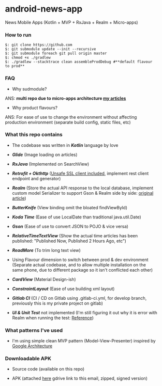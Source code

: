# android-news-app
News Mobile Apps (Kotlin + MVP + RxJava + Realm + Micro-apps)

### How to run
```
$: git clone https://github.com
$: git submodule update --init --recursive
$: git submodule foreach git pull origin master
$: chmod +x ./gradlew
$: ./gradlew --stacktrace clean assembleProdDebug #**default flavour to prod**
```
### FAQ

- Why sudmodule?

ANS: **multi repo due to micro-apps architecture [my articles](https://medium.com/@mochadwi/android-modularize-your-projects-d90733a03291)**
- Why product flavours?

ANS: For ease of use to change the environment without affecting production environment (separate build config, static files, etc)


### What this repo contains

- The codebase was written in _**Kotlin**_ language by love

- _**Glide**_ (Image loading on articles)

- _**RxJava**_ (Implemented on SearchView)

- _**Retrofit + Okthttp**_ ([Unsafe SSL client included](https://medium.com/@mochadwi/android-okhttp-handshake-failed-32eae4163a6d), implement rest client endpoint and generator)

- _**Realm**_ (Store the actual API response to the local database, implement custom model Serializer to support Gson & Realm side by side: [original article](https://medium.com/@mochadwi/android-gson-realm-side-by-side-cd83e0230363))

- _**ButterKnife**_ (View binding omit the bloated findViewById)

- _**Koda Time**_ (Ease of use LocalDate than traditional java.util.Date)

- _**Gson**_ (Ease of use to convert JSON to POJO & vice versa)

- _**RelativeTimeTextView**_ (Show the actual time articles has been published: "Published Now, Published 2 Hours Ago, etc")

- _**ReadMore**_ (To trim long text view)

- Using Flavour dimension to switch between prod & dev environment (Separate actual codebase, and to allow multiple installation on the same phone, due to different package so it isn't conflicted each other)

- _**CardView**_ (Material Design-ish)

- _**ConstraintLayout**_ (Ease of use building xml layout)

- _**Gitlab CI**_ (CI / CD on Gitlab using .gitlab-ci.yml, for develop branch, previously this is my private project on gitlab)

- _**UI & Unit Test**_ not implemented (I'm still figuring it out why it is error with Realm when running the test: [Reference](https://medium.com/@mochadwi/android-unit-test-in-kotlin-6470ed80b989))


### What patterns I've used
- I'm using simple clean MVP pattern (Model-View-Presenter) inspired by [Google Architecture](https://github.com/googlesamples/android-architecture/tree/todo-mvp-clean/)

 
### Downloadable APK
- Source code (available on this repo)

- APK (attached [here](https://drive.google.com/open?id=1ZK3M_HK_edEF258TB8acW39Ffqqmhn7w) gdrive link to this email, zipped, signed version)
